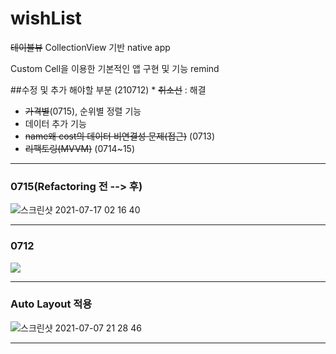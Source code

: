 # wishList
~~테이블뷰~~ CollectionView 기반 native app

Custom Cell을 이용한 기본적인 앱 구현 및 기능 remind

##수정 및 추가 해야할 부분 (210712) * ~~취소선~~ : 해결
- ~~가격별~~(0715), 순위별 정렬 기능
- 데이터 추가 기능
- ~~name왜 cost의 데이터 비연결성 문제(접근)~~ (0713)
- ~~리팩토링(MVVM)~~ (0714~15)


----------------

### 0715(Refactoring 전 --> 후)

![스크린샷 2021-07-17 02 16 40](https://user-images.githubusercontent.com/40759743/125984996-508fd222-6355-4128-b336-2ba5e3eb1eba.png)

----------------

### 0712

<p aling = "center"><img src="https://user-images.githubusercontent.com/40759743/124763147-9b4f6380-df6e-11eb-93cb-01c53cd9b005.png"></p>

----------------

### Auto Layout 적용


![스크린샷 2021-07-07 21 28 46](https://user-images.githubusercontent.com/40759743/124760620-e1ef8e80-df6b-11eb-9ae6-6d455042e203.png)

----------------
